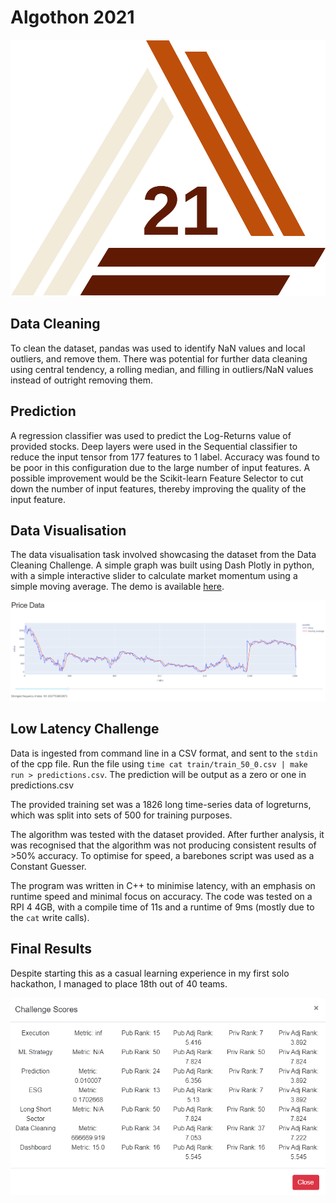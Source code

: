 # Algothon 2021

![Algothon 2021](images/logo.svg)

## Data Cleaning

To clean the dataset, pandas was used to identify NaN values and local outliers, and remove them. There was potential for further data cleaning using central tendency, a rolling median, and filling in outliers/NaN values instead of outright removing them.

## Prediction

A regression classifier was used to predict the Log-Returns value of provided stocks. Deep layers were used in the Sequential classifier to reduce the input tensor from 177 features to 1 label. Accuracy was found to be poor in this configuration due to the large number of input features. A possible improvement would be the Scikit-learn Feature Selector to cut down the number of input features, thereby improving the quality of the input feature.

## Data Visualisation

The data visualisation task involved showcasing the dataset from the Data Cleaning Challenge. A simple graph was built using Dash Plotly in python, with a simple interactive slider to calculate market momentum using a simple moving average. The demo is available [here](https://plotly-algo.herokuapp.com/).

![Dashboard](images/dashboard.PNG)

## Low Latency Challenge

Data is ingested from command line in a CSV format, and sent to the `stdin` of the cpp file. Run the file using `time cat train/train_50_0.csv | make run > predictions.csv`. The prediction will be output as a zero or one in predictions.csv

The provided training set was a 1826 long time-series data of logreturns, which was split into sets of 500 for training purposes.

The algorithm was tested with the dataset provided. After further analysis, it was recognised that the algorithm was not producing consistent results of >50% accuracy. To optimise for speed, a barebones script was used as a Constant Guesser.

The program was written in C++ to minimise latency, with an emphasis on runtime speed and minimal focus on accuracy. The code was tested on a RPI 4 4GB, with a compile time of 11s and a runtime of 9ms (mostly due to the `cat` write calls).

## Final Results

Despite starting this as a casual learning experience in my first solo hackathon, I managed to place 18th out of 40 teams.

![Results](images/result.PNG)
